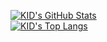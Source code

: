 <!--
**jyhsu2000/jyhsu2000** is a ✨ _special_ ✨ repository because its `README.md` (this file) appears on your GitHub profile.

Here are some ideas to get you started:

- 🔭 I’m currently working on ...
- 🌱 I’m currently learning ...
- 👯 I’m looking to collaborate on ...
- 🤔 I’m looking for help with ...
- 💬 Ask me about ...
- 📫 How to reach me: ...
- 😄 Pronouns: ...
- ⚡ Fun fact: ...
-->

<!-- https://github.com/anuraghazra/github-readme-stats -->
[![KID's GitHub Stats](https://github-readme-stats.vercel.app/api?username=jyhsu2000&count_private=true&show_icons=true&include_all_commits=true)](https://github.com/jyhsu2000)  
[![KID's Top Langs](https://github-readme-stats.vercel.app/api/top-langs/?username=jyhsu2000&layout=compact)](https://github.com/jyhsu2000)
